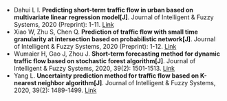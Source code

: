 * Dahui L I. <b>Predicting short-term traffic flow in urban based on multivariate linear regression model[J]</b>. Journal of Intelligent & Fuzzy Systems, 2020 (Preprint): 1-11. [Link](https://content.iospress.com/articles/journal-of-intelligent-and-fuzzy-systems/ifs179916)
* Xiao W, Zhu S, Chen Q. <b>Prediction of traffic flow with small time granularity at intersection based on probabilistic network[J]</b>. Journal of Intelligent & Fuzzy Systems, 2020 (Preprint): 1-12. [Link](https://content.iospress.com/articles/journal-of-intelligent-and-fuzzy-systems/ifs179939)
* Wumaier H, Gao J, Zhou J. <b>Short-term forecasting method for dynamic traffic flow based on stochastic forest algorithm[J]</b>. Journal of Intelligent & Fuzzy Systems, 2020, 39(2): 1501-1513. [Link](https://content.iospress.com/articles/journal-of-intelligent-and-fuzzy-systems/ifs179924)
* Yang L. <b>Uncertainty prediction method for traffic flow based on K-nearest neighbor algorithm[J]</b>. Journal of Intelligent & Fuzzy Systems, 2020, 39(2): 1489-1499. [Link](https://content.iospress.com/articles/journal-of-intelligent-and-fuzzy-systems/ifs179923)